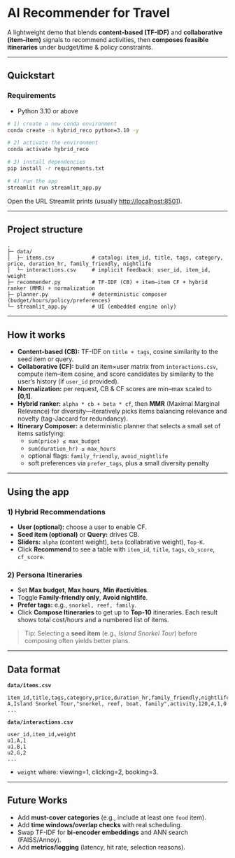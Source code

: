 # AI Recommender for Travel

A lightweight demo that blends **content-based (TF-IDF)** and **collaborative (item–item)** signals to recommend activities, then **composes feasible itineraries** under budget/time & policy constraints.

---

## Quickstart

### Requirements
- Python 3.10 or above

```bash
# 1) create a new conda environment
conda create -n hybrid_reco python=3.10 -y

# 2) activate the environment
conda activate hybrid_reco

# 3) install dependencies
pip install -r requirements.txt

# 4) run the app
streamlit run streamlit_app.py
````

Open the URL Streamlit prints (usually [http://localhost:8501](http://localhost:8501)).

---

## Project structure

```
.
├─ data/
│  ├─ items.csv            # catalog: item_id, title, tags, category, price, duration_hr, family_friendly, nightlife
│  └─ interactions.csv     # implicit feedback: user_id, item_id, weight
├─ recommender.py          # TF-IDF (CB) + item–item CF + hybrid ranker (MMR) + normalization
├─ planner.py              # deterministic composer (budget/hours/policy/preferences)
└─ streamlit_app.py        # UI (embedded engine only)
```

---


## How it works

- **Content-based (CB):** TF-IDF on `title + tags`, cosine similarity to the seed item or query.
- **Collaborative (CF):** build an item×user matrix from `interactions.csv`, compute item–item cosine, and score candidates by similarity to the user’s history (if `user_id` provided).
- **Normalization:** per request, CB & CF scores are min–max scaled to **[0,1]**.
- **Hybrid ranker:** `alpha * cb + beta * cf`, then **MMR** (Maximal Marginal Relevance) for diversity—iteratively picks items balancing relevance and novelty (tag-Jaccard for redundancy).
- **Itinerary Composer:** a deterministic planner that selects a small set of items satisfying:
  - `sum(price) ≤ max_budget`
  - `sum(duration_hr) ≤ max_hours`
  - optional flags: `family_friendly`, `avoid_nightlife`
  - soft preferences via `prefer_tags`, plus a small diversity penalty

---

## Using the app

### 1) Hybrid Recommendations

* **User (optional):** choose a user to enable CF.
* **Seed item (optional)** or **Query:** drives CB.
* **Sliders:** `alpha` (content weight), `beta` (collabrative weight), `Top-K`.
* Click **Recommend** to see a table with `item_id`, `title`, `tags`, `cb_score`, `cf_score`.

### 2) Persona Itineraries

* Set **Max budget**, **Max hours**, **Min #activities**.
* Toggle **Family-friendly only**, **Avoid nightlife**.
* **Prefer tags:** e.g., `snorkel, reef, family`.
* Click **Compose Itineraries** to get up to **Top-10** itineraries.
  Each result shows total cost/hours and a numbered list of items.

> Tip: Selecting a **seed item** (e.g., *Island Snorkel Tour*) before composing often yields better plans.

---

## Data format

**`data/items.csv`**

```
item_id,title,tags,category,price,duration_hr,family_friendly,nightlife
A,Island Snorkel Tour,"snorkel, reef, boat, family",activity,120,4,1,0
...
```

**`data/interactions.csv`**

```
user_id,item_id,weight
u1,A,1
u1,B,1
u2,G,2
...
```

* `weight` where: viewing=1, clicking=2, booking=3.

---

## Future Works

* Add **must-cover categories** (e.g., include at least one `food` item).
* Add **time windows/overlap checks** with real scheduling.
* Swap TF-IDF for **bi-encoder embeddings** and ANN search (FAISS/Annoy).
* Add **metrics/logging** (latency, hit rate, selection reasons).


